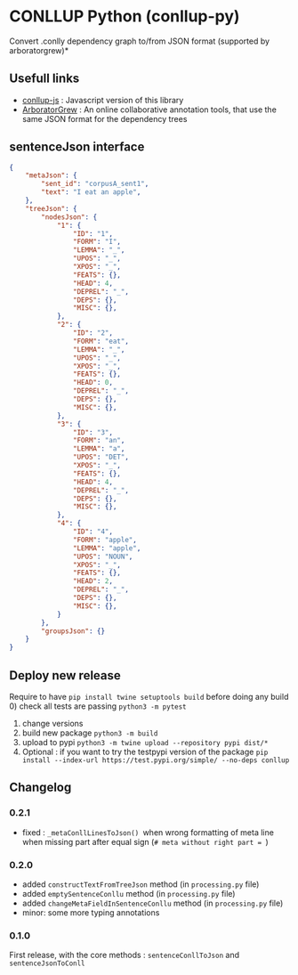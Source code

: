 # CONLLUP Python (conllup-py)

Convert .conlly dependency graph to/from JSON format (supported by arboratorgrew)\*

## Usefull links

- [conllup-js](https://github.com/kirianguiller/conllup-js) : Javascript version of this library
- [ArboratorGrew](https://arboratorgrew.elizia.net/#/) : An online collaborative annotation tools, that use the same JSON format for the dependency trees

## sentenceJson interface

```json
{
    "metaJson": {
        "sent_id": "corpusA_sent1",
        "text": "I eat an apple",
    },
    "treeJson": {
        "nodesJson": {
            "1": {
                "ID": "1",
                "FORM": "I",
                "LEMMA": "_",
                "UPOS": "_",
                "XPOS": "_",
                "FEATS": {},
                "HEAD": 4,
                "DEPREL": "_",
                "DEPS": {},
                "MISC": {},
            },
            "2": {
                "ID": "2",
                "FORM": "eat",
                "LEMMA": "_",
                "UPOS": "_",
                "XPOS": "_",
                "FEATS": {},
                "HEAD": 0,
                "DEPREL": "_",
                "DEPS": {},
                "MISC": {},
            },
            "3": {
                "ID": "3",
                "FORM": "an",
                "LEMMA": "a",
                "UPOS": "DET",
                "XPOS": "_",
                "FEATS": {},
                "HEAD": 4,
                "DEPREL": "_",
                "DEPS": {},
                "MISC": {},
            },
            "4": {
                "ID": "4",
                "FORM": "apple",
                "LEMMA": "apple",
                "UPOS": "NOUN",
                "XPOS": "_",
                "FEATS": {},
                "HEAD": 2,
                "DEPREL": "_",
                "DEPS": {},
                "MISC": {},
            }
        },
        "groupsJson": {}
    }
}

```

## Deploy new release

Require to have `pip install twine setuptools build` before doing any build 0) check all tests are passing `python3 -m pytest`

1. change versions
2. build new package `python3 -m build`
3. upload to pypi `python3 -m twine upload --repository pypi dist/*`
4. Optional : if you want to try the testpypi version of the package `pip install --index-url https://test.pypi.org/simple/ --no-deps conllup`

## Changelog
### 0.2.1
- fixed : `_metaConllLinesToJson() `when wrong formatting of meta line when missing part after equal sign (`# meta without right part = `)
### 0.2.0
- added `constructTextFromTreeJson` method (in `processing.py` file)
- added `emptySentenceConllu` method (in `processing.py` file)
- added `changeMetaFieldInSentenceConllu` method (in `processing.py` file)
- minor: some more typing annotations
### 0.1.0
First release, with the core methods : `sentenceConllToJson` and `sentenceJsonToConll`